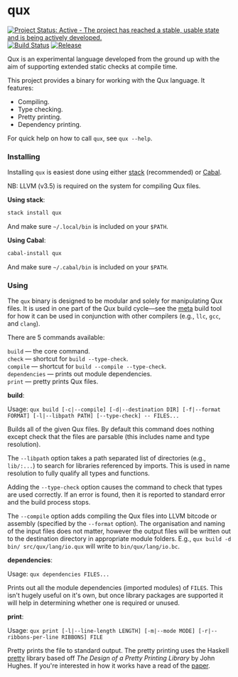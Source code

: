 # qux

[![Project Status: Active - The project has reached a stable, usable state and is being actively developed.](http://www.repostatus.org/badges/1.0.0/active.svg)](http://www.repostatus.org/#active)
[![Build Status](https://travis-ci.org/qux-lang/qux.svg?branch=master)](https://travis-ci.org/qux-lang/qux)
[![Release](https://img.shields.io/github/release/qux-lang/qux.svg)](https://github.com/qux-lang/qux/releases)

Qux is an experimental language developed from the ground up with the aim of supporting extended
    static checks at compile time.

This project provides a binary for working with the Qux language.
It features:
* Compiling.
* Type checking.
* Pretty printing.
* Dependency printing.

For quick help on how to call `qux`, see `qux --help`.

### Installing

Installing `qux` is easiest done using either [stack](https://github.com/commercialhaskell/stack)
    (recommended) or [Cabal](https://github.com/haskell/cabal).

NB: LLVM (v3.5) is required on the system for compiling Qux files.

**Using stack**:

```bash
stack install qux
```

And make sure `~/.local/bin` is included on your `$PATH`.

**Using Cabal**:

```bash
cabal-install qux
```

And make sure `~/.cabal/bin` is included on your `$PATH`.

### Using

The `qux` binary is designed to be modular and solely for manipulating Qux files.
It is used in one part of the Qux build cycle&mdash;see the [meta](https://github.com/qux-lang/meta)
    build tool for how it can be used in conjunction with other compilers (e.g., `llc`, `gcc`, and
    `clang`).

There are 5 commands available:

`build`           &mdash; the core command.  
`check`           &mdash; shortcut for `build --type-check`.  
`compile`         &mdash; shortcut for `build --compile --type-check`.  
`dependencies`    &mdash; prints out module dependencies.  
`print`           &mdash; pretty prints Qux files.

**build**:

Usage: `qux build [-c|--compile] [-d|--destination DIR] [-f|--format FORMAT] [-l|--libpath PATH] [--type-check] -- FILES...`

Builds all of the given Qux files.
By default this command does nothing except check that the files are parsable (this includes name
    and type resolution).

The `--libpath` option takes a path separated list of directories (e.g., `lib/:...`) to search for
    libraries referenced by imports.
This is used in name resolution to fully qualify all types and functions.

Adding the `--type-check` option causes the command to check that types are used correctly.
If an error is found, then it is reported to standard error and the build process stops.

The `--compile` option adds compiling the Qux files into LLVM bitcode or assembly (specified by the
    `--format` option).
The organisation and naming of the input files does not matter, however the output files will be
    written out to the destination directory in appropriate module folders.
E.g., `qux build -d bin/ src/qux/lang/io.qux` will write to `bin/qux/lang/io.bc`.

**dependencies**:

Usage: `qux dependencies FILES...`

Prints out all the module dependencies (imported modules) of `FILES`.
This isn't hugely useful on it's own, but once library packages are supported it will help in
    determining whether one is required or unused.

**print**:

Usage: `qux print [-l|--line-length LENGTH] [-m|--mode MODE] [-r|--ribbons-per-line RIBBONS] FILE`

Pretty prints the file to standard output.
The pretty printing uses the Haskell [pretty](https://hackage.haskell.org/package/pretty-1.1.3.2)
    library based off _The Design of a Pretty Printing Library_ by John Hughes.
If you're interested in how it works have a read of the
    [paper](http://citeseerx.ist.psu.edu/viewdoc/summary?doi=10.1.1.38.8777).

